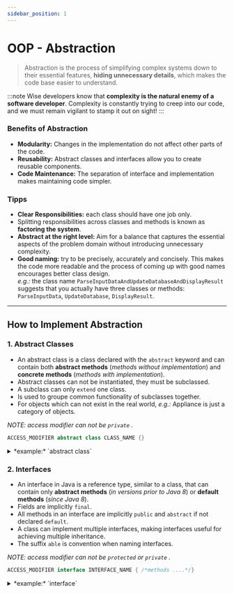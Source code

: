 ```yaml
---
sidebar_position: 1
---
```



# OOP - Abstraction
>Abstraction is the process of simplifying complex systems down to their essential features, **hiding unnecessary details**, which makes the code base easier to understand.

:::note
Wise developers know that **complexity is the natural enemy of a software developer**. Complexity is constantly trying to creep into our code, and we must remain vigilant to stamp it out on sight!
:::

### Benefits of Abstraction
- **Modularity:** Changes in the implementation do not affect other parts of the code.
- **Reusability:** Abstract classes and interfaces allow you to create reusable components.
- **Code Maintenance:** The separation of interface and implementation makes maintaining code simpler.

### Tipps
- **Clear Responsibilities:** each class should have one job only.
- Splitting responsibilities across classes and methods is known as **factoring the system**.
- **Abstract at the right level:** Aim for a balance that captures the essential aspects of the problem domain without introducing unnecessary complexity.
- **Good naming:** try to be precisely, accurately and concisely. This makes the code more readable and the process of coming up with good names encourages better class design.  
	*e.g.:* the class name `ParseInputDataAndUpdateDatabaseAndDisplayResult` suggests that you actually have three classes or methods: `ParseInputData`, `UpdateDatabase`, `DisplayResult`.

---
## How to Implement Abstraction
### 1. Abstract Classes
- An abstract class is a class declared with the `abstract` keyword and can contain both **abstract methods** (*methods without implementation*) and **concrete methods** (*methods with implementation*).
- Abstract classes can not be instantiated, they must be subclassed.
- A subclass can only `extend` one class.
- Is used to groupe common functionality of subclasses together.
- For objects which can not exist in the real world, *e.g.:* Appliance is just a category of objects.

*NOTE: access modifier can not be `private` .*
```java
ACCESS_MODIFIER abstract class CLASS_NAME {}
```
<details>
	<summary>*example:* `abstract class`</summary>

	```java
	abstract class Vehicle {
	    abstract void start();  // abstract method
	    void stop() {           // concrete method
	        System.out.println("Vehicle has stopped.");
	    }
	}
	```
	```java
	class Car extends Vehicle {
	    @Override				// optional
	    void start() {
	        System.out.println("Car is starting.");
	    }
	}
	```
	- `@Override` annotation informs the compiler that the element is meant to override an element declared in a superclass.
	- In this example, `Vehicle` defines a generic concept of a vehicle with an abstract method `start()` that subclasses like `Car` must implement.
</details>

### 2. Interfaces
- An interface in Java is a reference type, similar to a class, that can contain only **abstract methods** (*in versions prior to Java 8*) or **default methods** (*since Java 8*).
- Fields are implicitly `final`.
- All methods in an interface are implicitly `public` and `abstract` if not declared `default`.
- A class can implement multiple interfaces, making interfaces useful for achieving multiple inheritance.
- The suffix `able` is convention when naming interfaces.

*NOTE: access modifier can not be `protected` or `private` .*
```java
ACCESS_MODIFIER interface INTERFACE_NAME { /*methods ....*/}
```
<details>
	<summary>*example:* `interface`</summary>

	```java
	interface Startable {
	    String name = "is starting.";   // is finale, can not change in class
	    void start();                   // needs to be implemented by class
	    default void hello(){           // can be overwrite by class
	        System.out.println("hello form Startable!");
	    }
	}
	```
	```java
	class Motorcycle implements Startable {
	    @overwrite                      // optional, for compiler
	    public void start() {           // needs to be implemented
	        System.out.println("Motorcycle" + name);
	    }

    }
	```
	- `@Override` annotation informs the compiler that the element is meant to override an element declared in a superclass.
	- In this example, the `Startable` interface defines an abstract method `start()` that any implementing class (e.g., Motorcycle) must define.
	- The `default` method `hello()` is in the implementing class available, but can be overwritten in the implanting class.
</details>
